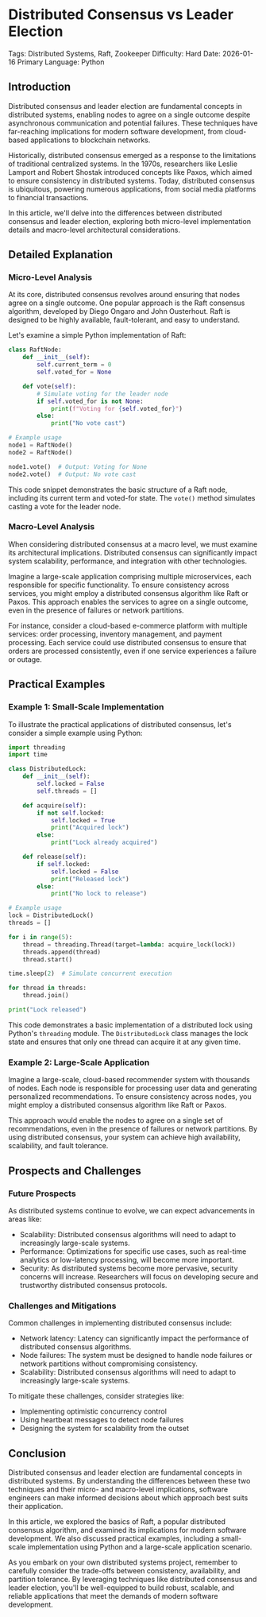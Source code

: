 # Distributed Consensus vs Leader Election
Tags: Distributed Systems, Raft, Zookeeper
Difficulty: Hard
Date: 2026-01-16
Primary Language: Python

## Introduction
Distributed consensus and leader election are fundamental concepts in distributed systems, enabling nodes to agree on a single outcome despite asynchronous communication and potential failures. These techniques have far-reaching implications for modern software development, from cloud-based applications to blockchain networks.

Historically, distributed consensus emerged as a response to the limitations of traditional centralized systems. In the 1970s, researchers like Leslie Lamport and Robert Shostak introduced concepts like Paxos, which aimed to ensure consistency in distributed systems. Today, distributed consensus is ubiquitous, powering numerous applications, from social media platforms to financial transactions.

In this article, we'll delve into the differences between distributed consensus and leader election, exploring both micro-level implementation details and macro-level architectural considerations.

## Detailed Explanation

### Micro-Level Analysis
At its core, distributed consensus revolves around ensuring that nodes agree on a single outcome. One popular approach is the Raft consensus algorithm, developed by Diego Ongaro and John Ousterhout. Raft is designed to be highly available, fault-tolerant, and easy to understand.

Let's examine a simple Python implementation of Raft:
```python
class RaftNode:
    def __init__(self):
        self.current_term = 0
        self.voted_for = None

    def vote(self):
        # Simulate voting for the leader node
        if self.voted_for is not None:
            print(f"Voting for {self.voted_for}")
        else:
            print("No vote cast")

# Example usage
node1 = RaftNode()
node2 = RaftNode()

node1.vote()  # Output: Voting for None
node2.vote()  # Output: No vote cast
```
This code snippet demonstrates the basic structure of a Raft node, including its current term and voted-for state. The `vote()` method simulates casting a vote for the leader node.

### Macro-Level Analysis
When considering distributed consensus at a macro level, we must examine its architectural implications. Distributed consensus can significantly impact system scalability, performance, and integration with other technologies.

Imagine a large-scale application comprising multiple microservices, each responsible for specific functionality. To ensure consistency across services, you might employ a distributed consensus algorithm like Raft or Paxos. This approach enables the services to agree on a single outcome, even in the presence of failures or network partitions.

For instance, consider a cloud-based e-commerce platform with multiple services: order processing, inventory management, and payment processing. Each service could use distributed consensus to ensure that orders are processed consistently, even if one service experiences a failure or outage.

## Practical Examples

### Example 1: Small-Scale Implementation
To illustrate the practical applications of distributed consensus, let's consider a simple example using Python:
```python
import threading
import time

class DistributedLock:
    def __init__(self):
        self.locked = False
        self.threads = []

    def acquire(self):
        if not self.locked:
            self.locked = True
            print("Acquired lock")
        else:
            print("Lock already acquired")

    def release(self):
        if self.locked:
            self.locked = False
            print("Released lock")
        else:
            print("No lock to release")

# Example usage
lock = DistributedLock()
threads = []

for i in range(5):
    thread = threading.Thread(target=lambda: acquire_lock(lock))
    threads.append(thread)
    thread.start()

time.sleep(2)  # Simulate concurrent execution

for thread in threads:
    thread.join()

print("Lock released")
```
This code demonstrates a basic implementation of a distributed lock using Python's `threading` module. The `DistributedLock` class manages the lock state and ensures that only one thread can acquire it at any given time.

### Example 2: Large-Scale Application
Imagine a large-scale, cloud-based recommender system with thousands of nodes. Each node is responsible for processing user data and generating personalized recommendations. To ensure consistency across nodes, you might employ a distributed consensus algorithm like Raft or Paxos.

This approach would enable the nodes to agree on a single set of recommendations, even in the presence of failures or network partitions. By using distributed consensus, your system can achieve high availability, scalability, and fault tolerance.

## Prospects and Challenges

### Future Prospects
As distributed systems continue to evolve, we can expect advancements in areas like:

* Scalability: Distributed consensus algorithms will need to adapt to increasingly large-scale systems.
* Performance: Optimizations for specific use cases, such as real-time analytics or low-latency processing, will become more important.
* Security: As distributed systems become more pervasive, security concerns will increase. Researchers will focus on developing secure and trustworthy distributed consensus protocols.

### Challenges and Mitigations
Common challenges in implementing distributed consensus include:

* Network latency: Latency can significantly impact the performance of distributed consensus algorithms.
* Node failures: The system must be designed to handle node failures or network partitions without compromising consistency.
* Scalability: Distributed consensus algorithms will need to adapt to increasingly large-scale systems.

To mitigate these challenges, consider strategies like:

* Implementing optimistic concurrency control
* Using heartbeat messages to detect node failures
* Designing the system for scalability from the outset

## Conclusion
Distributed consensus and leader election are fundamental concepts in distributed systems. By understanding the differences between these two techniques and their micro- and macro-level implications, software engineers can make informed decisions about which approach best suits their application.

In this article, we explored the basics of Raft, a popular distributed consensus algorithm, and examined its implications for modern software development. We also discussed practical examples, including a small-scale implementation using Python and a large-scale application scenario.

As you embark on your own distributed systems project, remember to carefully consider the trade-offs between consistency, availability, and partition tolerance. By leveraging techniques like distributed consensus and leader election, you'll be well-equipped to build robust, scalable, and reliable applications that meet the demands of modern software development.